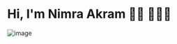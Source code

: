 # Hi, I'm Nimra Akram 👋🏾 👩🏾‍💻

![image](https://user-images.githubusercontent.com/66442603/136705414-51eaa09b-c04c-4000-82f4-3695f86821b0.png)


